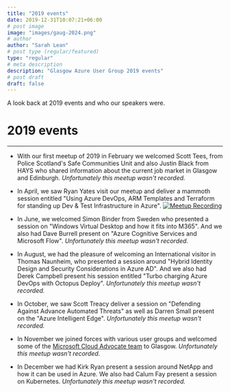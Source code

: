 ```yaml
---
title: "2019 events"
date: 2019-12-31T10:07:21+06:00
# post image
image: "images/gaug-2024.png"
# author
author: "Sarah Lean"
# post type (regular/featured)
type: "regular"
# meta description
description: "Glasgow Azure User Group 2019 events"
# post draft
draft: false
---
```


A look back at 2019 events and who our speakers were. 

# 2019 events
<hr>

* With our first meetup of 2019 in February we welcomed Scott Tees, from Police Scotland's Safe Communities Unit and also Justin Black from HAYS who shared information about the current job market in Glasgow and Edinburgh. _Unfortunately this meetup wasn't recorded._

* In April, we saw Ryan Yates visit our meetup and deliver a mammoth session entitled "Using Azure DevOps, ARM Templates and Terraform for standing up Dev & Test Infrastructure in Azure".
[![Meetup Recording](/img/meeting-recording.png)](https://youtu.be/6DCuS97n57Y "Glasgow Azure User Group April 2019 meetup - Click to Watch!")


* In June, we welcomed Simon Binder from Sweden who presented a session on "Windows Virtual Desktop and how it fits into M365".  And we also had Dave Burrell present on "Azure Cognitive Services and Microsoft Flow". _Unfortunately this meetup wasn't recorded._

* In August, we had the pleasure of welcoming an International visitor in Thomas Naunheim, who presented a session around "Hybrid Identity Design and Security Considerations in Azure AD".  And we also had Derek Campbell present his session entitled "Turbo charging Azure DevOps with Octopus Deploy". _Unfortunately this meetup wasn't recorded._

* In October, we saw Scott Treacy deliver a session on "Defending Against Advance Automated Threats" as well as Darren Small present on the "Azure Intelligent Edge".  _Unfortunately this meetup wasn't recorded._

* In November we joined forces with various user groups and welcomed some of the [Microsoft Cloud Advocate team](https://developer.microsoft.com/en-us/advocates/index.html?WT.mc_id=modinfra-0000-salean) to Glasgow. _Unfortunately this meetup wasn't recorded._ 

* In December we had Kirk Ryan present a session around NetApp and how it can be used in Azure.  We also had Calum Fay present a session on Kubernetes. _Unfortunately this meetup wasn't recorded._ 